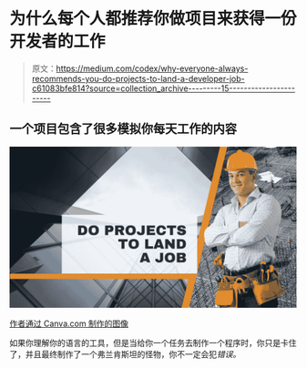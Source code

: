 # 为什么每个人都推荐你做项目来获得一份开发者的工作

> 原文：<https://medium.com/codex/why-everyone-always-recommends-you-do-projects-to-land-a-developer-job-c61083bfe814?source=collection_archive---------15----------------------->

## 一个项目包含了很多模拟你每天工作的内容

![](img/368e2b9f453bec37bf29befc205e2115.png)

[作者通过 Canva.com 制作的图像](http://www.arnoldcode.com)

如果你理解你的语言的工具，但是当给你一个任务去制作一个程序时，你只是卡住了，并且最终制作了一个弗兰肯斯坦的怪物，你不一定会犯*错误。*
